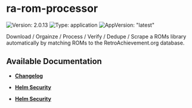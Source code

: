 # ra-rom-processor

![Version: 2.0.13](https://img.shields.io/badge/Version-2.0.13-informational?style=flat-square) ![Type: application](https://img.shields.io/badge/Type-application-informational?style=flat-square) ![AppVersion: "latest"](https://img.shields.io/badge/AppVersion-"latest"-informational?style=flat-square)

Download / Orgainze / Process / Verify / Dedupe / Scrape a ROMs library automatically by matching ROMs to the RetroAchievement.org database.

## Available Documentation

- [**Changelog**](CHANGELOG)

- [**Helm Security**](container-security)

- [**Helm Security**](helm-security)

